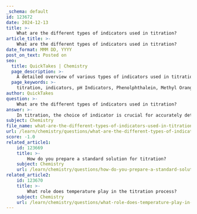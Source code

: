 ```yaml
---
_schema: default
id: 123672
date: 2024-12-13
title: >-
    What are the different types of indicators used in titration?
article_title: >-
    What are the different types of indicators used in titration?
date_format: MMM DD, YYYY
post_on_text: Posted on
seo:
  title: QuickTakes | Chemistry
  page_description: >-
    A detailed overview of various types of indicators used in titration, focusing on their color changes, suitability for different titration contexts, and their importance for determining reaction endpoints.
  page_keywords: >-
    titration, indicators, pH Indicators, Phenolphthalein, Methyl Orange, Bromothymol Blue, Azo Indicators, Phthaleins, Triphenylmethane Indicators, Natural Indicators, Universal Indicator, acid-base titration
author: QuickTakes
question: >-
    What are the different types of indicators used in titration?
answer: >-
    In titration, the choice of indicator is crucial for accurately determining the endpoint of the reaction. Different types of indicators are used based on the nature of the titration (strong acid vs. strong base, weak acid vs. strong base, etc.). Here are some common types of indicators used in titration:\n\n1. **pH Indicators**: These indicators change color at specific pH ranges. Some widely used pH indicators include:\n   - **Phenolphthalein**: Commonly used in strong acid-strong base titrations, it changes color from colorless to pink at a pH range of approximately 8 to 10.\n   - **Methyl Orange**: This indicator is effective in titrations involving strong acids and weak bases, changing from red to yellow at a pH range of 3.1 to 4.4.\n   - **Bromothymol Blue**: This indicator changes from yellow to blue over a pH range of 6.0 to 7.6, making it suitable for various acid-base titrations.\n\n2. **Azo Indicators**: These are synthetic indicators that often exhibit a distinct color change at specific pH levels. An example is methyl orange.\n\n3. **Phthaleins and Sulphophthaleins**: This group includes indicators like phenolphthalein, which is a weak acid that turns pink in its ionized form.\n\n4. **Triphenylmethane Indicators**: An example is malachite green, which can be used in specific titrations.\n\n5. **Natural Indicators**: Some natural substances can also serve as indicators. For instance, red cabbage juice changes color based on pH and can be used as a natural pH indicator.\n\n6. **Universal Indicator**: This is a mixture of several indicators that provides a continuous color change over a wide pH range, making it useful for general pH testing.\n\nWhen selecting an indicator, it is essential to choose one whose color change occurs at a pH that corresponds to the expected endpoint of the titration. For example, in the titration of a weak acid with a strong base, an indicator like phenolphthalein or thymol blue would be appropriate, as they change color in the pH range that includes the equivalence point of the reaction.
subject: Chemistry
file_name: what-are-the-different-types-of-indicators-used-in-titration.md
url: /learn/chemistry/questions/what-are-the-different-types-of-indicators-used-in-titration
score: -1.0
related_article1:
    id: 123669
    title: >-
        How do you prepare a standard solution for titration?
    subject: Chemistry
    url: /learn/chemistry/questions/how-do-you-prepare-a-standard-solution-for-titration
related_article2:
    id: 123670
    title: >-
        What role does temperature play in the titration process?
    subject: Chemistry
    url: /learn/chemistry/questions/what-role-does-temperature-play-in-the-titration-process
---
```


&nbsp;